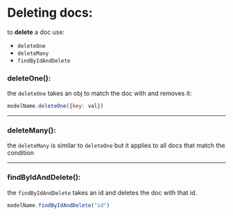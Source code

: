 # Deleting docs:

to **delete** a doc use:

- `deleteOne`
- `deleteMany`
- `findByIdAndDelete`


### deleteOne():

the `deleteOne` takes an obj to match the doc with and removes it:

```javascript
modelName.deleteOne({key: val})
```

---

### deleteMany():

the `deleteMany` is similar to `deleteOne` but it applies to all docs that match the condition

---

### findByIdAndDelete():

the `findByIdAndDelete` takes an id and deletes the doc with that id.

```javascript
modelName.findByIdAndDelete("id")
```
